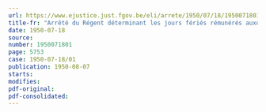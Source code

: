 ```yaml
---
url: https://www.ejustice.just.fgov.be/eli/arrete/1950/07/18/1950071801/justel
title-fr: "Arrêté du Régent déterminant les jours fériés rémunérés auxquels les travailleurs des exploitations de terre plastique de la région d'Andenne peuvent prétendre, ainsi que les conditions d'assiduité à remplir"
date: 1950-07-18
source:
number: 1950071801
page: 5753
case: 1950-07-18/01
publication: 1950-08-07
starts:
modifies:
pdf-original:
pdf-consolidated:
---
```


